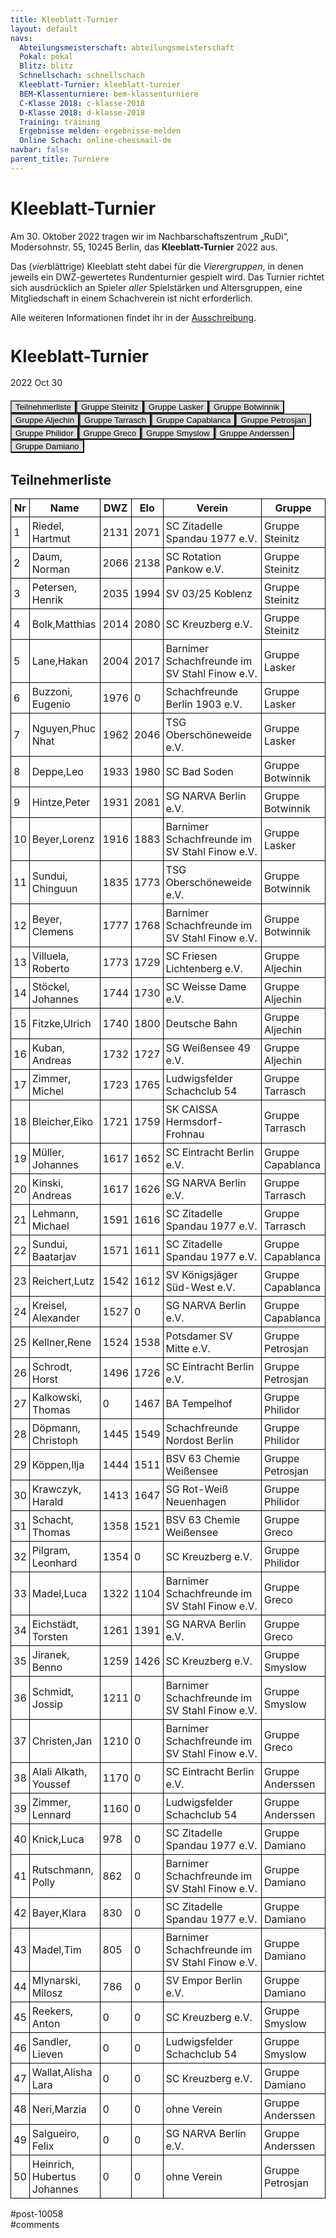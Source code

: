 ```yaml
---
title: Kleeblatt-Turnier 
layout: default
navs:
  Abteilungsmeisterschaft: abteilungsmeisterschaft
  Pokal: pokal
  Blitz: blitz
  Schnellschach: schnellschach
  Kleeblatt-Turnier: kleeblatt-turnier
  BEM-Klassenturniere: bem-klassenturniere
  C-Klasse 2018: c-klasse-2018
  D-Klasse 2018: d-klasse-2018
  Training: training
  Ergebnisse melden: ergebnisse-melden
  Online Schach: online-chessmail-de
navbar: false
parent_title: Turniere
---
```

<div class="post-10058 page type-page status-publish hentry" id="post-10058">
<h1 class="entry-title">Kleeblatt-Turnier</h1>
<div class="entry-content">
<p>Am 30. Oktober 2022 tragen wir im Nachbarschaftszentrum „RuDi“, Modersohnstr. 55, 10245 Berlin, das <b>Kleeblatt-Turnier</b> 2022 aus. </p>
<p>Das (<i>vier</i>blättrige) Kleeblatt steht dabei für die <i>Vierergruppen</i>, in denen jeweils ein DWZ-gewertetes Rundenturnier gespielt wird. Das Turnier richtet sich ausdrücklich an Spieler <i>aller</i> Spielstärken und Altersgruppen, eine Mitgliedschaft in einem Schachverein ist nicht erforderlich.</p>
<p>Alle weiteren Informationen findet ihr in der <a href="https://www.narva-schach.de/wordpress/wp-content/uploads/2022/10/Kleeblatt-Turnier-2022.pdf">Ausschreibung</a>.</p>
<div class="grtTournament">
<style><!--.grtTournament div.grtTab.grtTabInactive {
    display:none;
}

.grtTournament div.grtTab.grtTabActive {
    display:block;
}

.grtTournament button.grtButtonInactive,
.grtTournament button.grtButtonInitial {
    padding-left:20px;
    padding-right:20px;
}

.grtTournament button.grtButtonActive,
.grtTournament button.grtButtonActive:disabled {
    font-weight:bold;
    padding-left:10px;
    padding-right:10px;
}
--></style>
<style><!--.grtTournament .grtNav {
    margin-bottom:20px;
    margin-top:20px;
}

.grtTournament h1 {
    font-size: 20pt;
    font-weight: bold;
}

.grtTournament h2 {
    font-size: 16pt;
    font-weight: bold;
}

.grtTournament h3 {
    font-size: 14pt;
    font-weight: bold;
}

.grtTournament table {
    border-collapse: collapse;
}

.grtTournament td,th {
    border: 1px solid #000000;
    padding:4px;
}

.grtTournament button.grtButtonInactive,
.grtTournament button.grtButtonInitial {
    background:#dfdfdf;
}

.grtTournament button.grtButtonActive,
.grtTournament button.grtButtonActive:disabled {
    background:#cfcfcf;
    color:#0000FF;
}
--></style>
<h1>Kleeblatt-Turnier</h1>
<p><span>2022 Oct 30</span></p>
<div class="grtNav"><button class="grtButtonInitial" id="grtButton_playerList" onclick="grt.activateTab('playerList');">Teilnehmerliste</button><button class="grtButtonInactive" id="grtButton_67748356-a870-4ef8-a371-72ad7a4cc62d" onclick="grt.activateTab('67748356-a870-4ef8-a371-72ad7a4cc62d');">Gruppe Steinitz</button><button class="grtButtonInactive" id="grtButton_14ea7402-530b-460a-a305-9877841f2d34" onclick="grt.activateTab('14ea7402-530b-460a-a305-9877841f2d34');">Gruppe Lasker</button><button class="grtButtonInactive" id="grtButton_799481f5-5b3b-4f1b-9202-10d7d27e0999" onclick="grt.activateTab('799481f5-5b3b-4f1b-9202-10d7d27e0999');">Gruppe Botwinnik</button><button class="grtButtonInactive" id="grtButton_c24eacb9-fa39-4d5d-b5f1-d5cb71c034e8" onclick="grt.activateTab('c24eacb9-fa39-4d5d-b5f1-d5cb71c034e8');">Gruppe Aljechin</button><button class="grtButtonInactive" id="grtButton_97300d3e-1c11-45a3-9147-49c2e9bb5a31" onclick="grt.activateTab('97300d3e-1c11-45a3-9147-49c2e9bb5a31');">Gruppe Tarrasch</button><button class="grtButtonInactive" id="grtButton_d92c1d41-ed5d-4c53-ab97-fe9e51d52f57" onclick="grt.activateTab('d92c1d41-ed5d-4c53-ab97-fe9e51d52f57');">Gruppe Capablanca</button><button class="grtButtonInactive" id="grtButton_f3167422-e957-49d8-bf71-ca2249bd8d39" onclick="grt.activateTab('f3167422-e957-49d8-bf71-ca2249bd8d39');">Gruppe Petrosjan</button><button class="grtButtonInactive" id="grtButton_c16e1cb7-ce1b-4466-a47c-28d10c5f6150" onclick="grt.activateTab('c16e1cb7-ce1b-4466-a47c-28d10c5f6150');">Gruppe Philidor</button><button class="grtButtonInactive" id="grtButton_c8510f16-4c68-45d1-a840-4a5b72cc6ebc" onclick="grt.activateTab('c8510f16-4c68-45d1-a840-4a5b72cc6ebc');">Gruppe Greco</button><button class="grtButtonInactive" id="grtButton_d3733bd2-5135-4f66-aef8-4d499f24cf3d" onclick="grt.activateTab('d3733bd2-5135-4f66-aef8-4d499f24cf3d');">Gruppe Smyslow</button><button class="grtButtonInactive" id="grtButton_3bebe34c-29de-47e1-a794-2b57d296908c" onclick="grt.activateTab('3bebe34c-29de-47e1-a794-2b57d296908c');">Gruppe Anderssen</button><button class="grtButtonInactive" id="grtButton_3977fcd9-f284-4b0a-aea7-93d7cb1f6835" onclick="grt.activateTab('3977fcd9-f284-4b0a-aea7-93d7cb1f6835');">Gruppe Damiano</button></div>
<div class="grtTab grtTabActive" id="grtTab_playerList">
<h2>Teilnehmerliste</h2>
<table class="grtTable grtPlayerList clean swiss footable">
<thead>
<tr>
<th data-type="numeric">Nr</th>
<th>Name</th>
<th data-type="numeric">DWZ</th>
<th data-type="numeric">Elo</th>
<th>Verein</th>
<th>Gruppe</th>
</tr>
</thead>
<tbody>
<tr>
<td>1</td>
<td>Riedel,​Hartmut</td>
<td>2131</td>
<td>2071</td>
<td>SC Zitadelle Spandau 1977 e.V.</td>
<td>Gruppe Steinitz</td>
</tr>
<tr>
<td>2</td>
<td>Daum,​Norman</td>
<td>2066</td>
<td>2138</td>
<td>SC Rotation Pankow e.V.</td>
<td>Gruppe Steinitz</td>
</tr>
<tr>
<td>3</td>
<td>Petersen,​Henrik</td>
<td>2035</td>
<td>1994</td>
<td>SV 03/25 Koblenz </td>
<td>Gruppe Steinitz</td>
</tr>
<tr>
<td>4</td>
<td>Bolk,​Matthias</td>
<td>2014</td>
<td>2080</td>
<td>SC Kreuzberg e.V.</td>
<td>Gruppe Steinitz</td>
</tr>
<tr>
<td>5</td>
<td>Lane,​Hakan</td>
<td>2004</td>
<td>2017</td>
<td>Barnimer Schachfreunde im SV Stahl Finow e.V.</td>
<td>Gruppe Lasker</td>
</tr>
<tr>
<td>6</td>
<td>Buzzoni,​Eugenio</td>
<td>1976</td>
<td>0</td>
<td>Schachfreunde Berlin 1903 e.V.</td>
<td>Gruppe Lasker</td>
</tr>
<tr>
<td>7</td>
<td>Nguyen,​Phuc Nhat</td>
<td>1962</td>
<td>2046</td>
<td>TSG Oberschöneweide e.V.</td>
<td>Gruppe Lasker</td>
</tr>
<tr>
<td>8</td>
<td>Deppe,​Leo</td>
<td>1933</td>
<td>1980</td>
<td>SC Bad Soden</td>
<td>Gruppe Botwinnik</td>
</tr>
<tr>
<td>9</td>
<td>Hintze,​Peter</td>
<td>1931</td>
<td>2081</td>
<td>SG NARVA Berlin e.V.</td>
<td>Gruppe Botwinnik</td>
</tr>
<tr>
<td>10</td>
<td>Beyer,​Lorenz</td>
<td>1916</td>
<td>1883</td>
<td>Barnimer Schachfreunde im SV Stahl Finow e.V.</td>
<td>Gruppe Lasker</td>
</tr>
<tr>
<td>11</td>
<td>Sundui,​Chinguun</td>
<td>1835</td>
<td>1773</td>
<td>TSG Oberschöneweide e.V.</td>
<td>Gruppe Botwinnik</td>
</tr>
<tr>
<td>12</td>
<td>Beyer,​Clemens</td>
<td>1777</td>
<td>1768</td>
<td>Barnimer Schachfreunde im SV Stahl Finow e.V.</td>
<td>Gruppe Botwinnik</td>
</tr>
<tr>
<td>13</td>
<td>Villuela,​Roberto</td>
<td>1773</td>
<td>1729</td>
<td>SC Friesen Lichtenberg e.V.</td>
<td>Gruppe Aljechin</td>
</tr>
<tr>
<td>14</td>
<td>Stöckel,​Johannes</td>
<td>1744</td>
<td>1730</td>
<td>SC Weisse Dame e.V.</td>
<td>Gruppe Aljechin</td>
</tr>
<tr>
<td>15</td>
<td>Fitzke,​Ulrich</td>
<td>1740</td>
<td>1800</td>
<td>Deutsche Bahn</td>
<td>Gruppe Aljechin</td>
</tr>
<tr>
<td>16</td>
<td>Kuban,​Andreas</td>
<td>1732</td>
<td>1727</td>
<td>SG Weißensee 49 e.V.</td>
<td>Gruppe Aljechin</td>
</tr>
<tr>
<td>17</td>
<td>Zimmer,​Michel</td>
<td>1723</td>
<td>1765</td>
<td>Ludwigsfelder Schachclub 54</td>
<td>Gruppe Tarrasch</td>
</tr>
<tr>
<td>18</td>
<td>Bleicher,​Eiko</td>
<td>1721</td>
<td>1759</td>
<td>SK CAISSA Hermsdorf-Frohnau</td>
<td>Gruppe Tarrasch</td>
</tr>
<tr>
<td>19</td>
<td>Müller,​Johannes</td>
<td>1617</td>
<td>1652</td>
<td>SC Eintracht Berlin e.V.</td>
<td>Gruppe Capablanca</td>
</tr>
<tr>
<td>20</td>
<td>Kinski,​Andreas</td>
<td>1617</td>
<td>1626</td>
<td>SG NARVA Berlin e.V.</td>
<td>Gruppe Tarrasch</td>
</tr>
<tr>
<td>21</td>
<td>Lehmann,​Michael</td>
<td>1591</td>
<td>1616</td>
<td>SC Zitadelle Spandau 1977 e.V.</td>
<td>Gruppe Tarrasch</td>
</tr>
<tr>
<td>22</td>
<td>Sundui,​Baatarjav</td>
<td>1571</td>
<td>1611</td>
<td>SC Zitadelle Spandau 1977 e.V.</td>
<td>Gruppe Capablanca</td>
</tr>
<tr>
<td>23</td>
<td>Reichert,​Lutz</td>
<td>1542</td>
<td>1612</td>
<td>SV Königsjäger Süd-West e.V.</td>
<td>Gruppe Capablanca</td>
</tr>
<tr>
<td>24</td>
<td>Kreisel,​Alexander</td>
<td>1527</td>
<td>0</td>
<td>SG NARVA Berlin e.V.</td>
<td>Gruppe Capablanca</td>
</tr>
<tr>
<td>25</td>
<td>Kellner,​Rene</td>
<td>1524</td>
<td>1538</td>
<td>Potsdamer SV Mitte e.V.</td>
<td>Gruppe Petrosjan</td>
</tr>
<tr>
<td>26</td>
<td>Schrodt,​Horst</td>
<td>1496</td>
<td>1726</td>
<td>SC Eintracht Berlin e.V.</td>
<td>Gruppe Petrosjan</td>
</tr>
<tr>
<td>27</td>
<td>Kalkowski,​Thomas</td>
<td>0</td>
<td>1467</td>
<td>BA Tempelhof</td>
<td>Gruppe Philidor</td>
</tr>
<tr>
<td>28</td>
<td>Döpmann,​Christoph</td>
<td>1445</td>
<td>1549</td>
<td>Schachfreunde Nordost Berlin</td>
<td>Gruppe Philidor</td>
</tr>
<tr>
<td>29</td>
<td>Köppen,​Ilja</td>
<td>1444</td>
<td>1511</td>
<td>BSV 63 Chemie Weißensee</td>
<td>Gruppe Petrosjan</td>
</tr>
<tr>
<td>30</td>
<td>Krawczyk,​Harald</td>
<td>1413</td>
<td>1647</td>
<td>SG Rot-Weiß Neuenhagen</td>
<td>Gruppe Philidor</td>
</tr>
<tr>
<td>31</td>
<td>Schacht,​Thomas</td>
<td>1358</td>
<td>1521</td>
<td>BSV 63 Chemie Weißensee</td>
<td>Gruppe Greco</td>
</tr>
<tr>
<td>32</td>
<td>Pilgram,​Leonhard</td>
<td>1354</td>
<td>0</td>
<td>SC Kreuzberg e.V.</td>
<td>Gruppe Philidor</td>
</tr>
<tr>
<td>33</td>
<td>Madel,​Luca</td>
<td>1322</td>
<td>1104</td>
<td>Barnimer Schachfreunde im SV Stahl Finow e.V.</td>
<td>Gruppe Greco</td>
</tr>
<tr>
<td>34</td>
<td>Eichstädt,​Torsten</td>
<td>1261</td>
<td>1391</td>
<td>SG NARVA Berlin e.V.</td>
<td>Gruppe Greco</td>
</tr>
<tr>
<td>35</td>
<td>Jiranek,​Benno</td>
<td>1259</td>
<td>1426</td>
<td>SC Kreuzberg e.V.</td>
<td>Gruppe Smyslow</td>
</tr>
<tr>
<td>36</td>
<td>Schmidt,​Jossip</td>
<td>1211</td>
<td>0</td>
<td>Barnimer Schachfreunde im SV Stahl Finow e.V.</td>
<td>Gruppe Smyslow</td>
</tr>
<tr>
<td>37</td>
<td>Christen,​Jan</td>
<td>1210</td>
<td>0</td>
<td>Barnimer Schachfreunde im SV Stahl Finow e.V.</td>
<td>Gruppe Greco</td>
</tr>
<tr>
<td>38</td>
<td>Alali Alkath,​Youssef</td>
<td>1170</td>
<td>0</td>
<td>SC Eintracht Berlin e.V.</td>
<td>Gruppe Anderssen</td>
</tr>
<tr>
<td>39</td>
<td>Zimmer,​Lennard</td>
<td>1160</td>
<td>0</td>
<td>Ludwigsfelder Schachclub 54</td>
<td>Gruppe Anderssen</td>
</tr>
<tr>
<td>40</td>
<td>Knick,​Luca</td>
<td>978</td>
<td>0</td>
<td>SC Zitadelle Spandau 1977 e.V.</td>
<td>Gruppe Damiano</td>
</tr>
<tr>
<td>41</td>
<td>Rutschmann,​Polly</td>
<td>862</td>
<td>0</td>
<td>Barnimer Schachfreunde im SV Stahl Finow e.V.</td>
<td>Gruppe Damiano</td>
</tr>
<tr>
<td>42</td>
<td>Bayer,​Klara</td>
<td>830</td>
<td>0</td>
<td>SC Zitadelle Spandau 1977 e.V.</td>
<td>Gruppe Damiano</td>
</tr>
<tr>
<td>43</td>
<td>Madel,​Tim</td>
<td>805</td>
<td>0</td>
<td>Barnimer Schachfreunde im SV Stahl Finow e.V.</td>
<td>Gruppe Damiano</td>
</tr>
<tr>
<td>44</td>
<td>Mlynarski,​Milosz</td>
<td>786</td>
<td>0</td>
<td>SV Empor Berlin e.V.</td>
<td>Gruppe Damiano</td>
</tr>
<tr>
<td>45</td>
<td>Reekers,​Anton</td>
<td>0</td>
<td>0</td>
<td>SC Kreuzberg e.V.</td>
<td>Gruppe Smyslow</td>
</tr>
<tr>
<td>46</td>
<td>Sandler,​Lieven</td>
<td>0</td>
<td>0</td>
<td>Ludwigsfelder Schachclub 54</td>
<td>Gruppe Smyslow</td>
</tr>
<tr>
<td>47</td>
<td>Wallat,​Alisha Lara</td>
<td>0</td>
<td>0</td>
<td>SC Kreuzberg e.V.</td>
<td>Gruppe Damiano</td>
</tr>
<tr>
<td>48</td>
<td>Neri,​Marzia</td>
<td>0</td>
<td>0</td>
<td>ohne Verein</td>
<td>Gruppe Anderssen</td>
</tr>
<tr>
<td>49</td>
<td>Salgueiro,​Felix</td>
<td>0</td>
<td>0</td>
<td>SG NARVA Berlin e.V.</td>
<td>Gruppe Anderssen</td>
</tr>
<tr>
<td>50</td>
<td>Heinrich,​Hubertus Johannes</td>
<td>0</td>
<td>0</td>
<td>ohne Verein</td>
<td>Gruppe Petrosjan</td>
</tr>
</tbody>
</table>
</div>
<div class="grtTab grtTabInactive" id="grtTab_67748356-a870-4ef8-a371-72ad7a4cc62d">
<h1>Gruppe Steinitz</h1>
<h2>Rangliste</h2>
<table class="grtTable grtRanking clean swiss">
<thead>
<tr>
<th data-type="numeric">Platz</th>
<th>Name</th>
<th>Verein</th>
<th data-type="numeric">DWZ</th>
<th data-type="numeric">Elo</th>
<th data-type="numeric">Punkte</th>
<th data-type="numeric">SoBerg</th>
</tr>
</thead>
<tbody>
<tr>
<td>1</td>
<td>Riedel,​Hartmut</td>
<td>SC Zitadelle Spandau 1977 e.V.</td>
<td>2131</td>
<td>2071</td>
<td>2.5</td>
<td>2.75</td>
</tr>
<tr>
<td>2</td>
<td>Bolk,​Matthias</td>
<td>SC Kreuzberg e.V.</td>
<td>2014</td>
<td>2080</td>
<td>1.5</td>
<td>2.25</td>
</tr>
<tr>
<td>3</td>
<td>Daum,​Norman</td>
<td>SC Rotation Pankow e.V.</td>
<td>2066</td>
<td>2138</td>
<td>1.0</td>
<td>1.5</td>
</tr>
<tr>
<td>4</td>
<td>Petersen,​Henrik</td>
<td>SV 03/25 Koblenz </td>
<td>2035</td>
<td>1994</td>
<td>1.0</td>
<td>1.0</td>
</tr>
</tbody>
</table>
<h2>Paarungen der Runde 1</h2>
<table class="grtTable grtPairing clean swiss">
<thead>
<tr>
<th>Brett</th>
<th>Weiß</th>
<th></th>
<th>Schwarz</th>
<th>Ergebnis</th>
</tr>
</thead>
<tbody>
<tr>
<td>1</td>
<td>Riedel,Hartmut</td>
<td> – </td>
<td>Petersen,Henrik</td>
<td>1:0</td>
</tr>
<tr>
<td>2</td>
<td>Bolk,Matthias</td>
<td> – </td>
<td>Daum,Norman</td>
<td>0:1</td>
</tr>
</tbody>
</table>
<h2>Paarungen der Runde 2</h2>
<table class="grtTable grtPairing clean swiss">
<thead>
<tr>
<th>Brett</th>
<th>Weiß</th>
<th></th>
<th>Schwarz</th>
<th>Ergebnis</th>
</tr>
</thead>
<tbody>
<tr>
<td>1</td>
<td>Daum,Norman</td>
<td> – </td>
<td>Riedel,Hartmut</td>
<td>0:1</td>
</tr>
<tr>
<td>2</td>
<td>Petersen,Henrik</td>
<td> – </td>
<td>Bolk,Matthias</td>
<td>0:1</td>
</tr>
</tbody>
</table>
<h2>Paarungen der Runde 3</h2>
<table class="grtTable grtPairing clean swiss">
<thead>
<tr>
<th>Brett</th>
<th>Weiß</th>
<th></th>
<th>Schwarz</th>
<th>Ergebnis</th>
</tr>
</thead>
<tbody>
<tr>
<td>1</td>
<td>Riedel,Hartmut</td>
<td> – </td>
<td>Bolk,Matthias</td>
<td>½:½</td>
</tr>
<tr>
<td>2</td>
<td>Daum,Norman</td>
<td> – </td>
<td>Petersen,Henrik</td>
<td>0:1</td>
</tr>
</tbody>
</table>
</div>
<div class="grtTab grtTabInactive" id="grtTab_14ea7402-530b-460a-a305-9877841f2d34">
<h1>Gruppe Lasker</h1>
<h2>Rangliste</h2>
<table class="grtTable grtRanking clean swiss">
<thead>
<tr>
<th data-type="numeric">Platz</th>
<th>Name</th>
<th>Verein</th>
<th data-type="numeric">DWZ</th>
<th data-type="numeric">Elo</th>
<th data-type="numeric">Punkte</th>
<th data-type="numeric">SoBerg</th>
</tr>
</thead>
<tbody>
<tr>
<td>1</td>
<td>Buzzoni,​Eugenio</td>
<td>Schachfreunde Berlin 1903 e.V.</td>
<td>1976</td>
<td>0</td>
<td>2.0</td>
<td>2.75</td>
</tr>
<tr>
<td>2</td>
<td>Beyer,​Lorenz</td>
<td>Barnimer Schachfreunde im SV Stahl Finow e.V.</td>
<td>1916</td>
<td>1883</td>
<td>2.0</td>
<td>2.25</td>
</tr>
<tr>
<td>3</td>
<td>Nguyen,​Phuc Nhat</td>
<td>TSG Oberschöneweide e.V.</td>
<td>1962</td>
<td>2046</td>
<td>1.5</td>
<td>1.5</td>
</tr>
<tr>
<td>4</td>
<td>Lane,​Hakan</td>
<td>Barnimer Schachfreunde im SV Stahl Finow e.V.</td>
<td>2004</td>
<td>2017</td>
<td>0.5</td>
<td>1.0</td>
</tr>
</tbody>
</table>
<h2>Paarungen der Runde 1</h2>
<table class="grtTable grtPairing clean swiss">
<thead>
<tr>
<th>Brett</th>
<th>Weiß</th>
<th></th>
<th>Schwarz</th>
<th>Ergebnis</th>
</tr>
</thead>
<tbody>
<tr>
<td>1</td>
<td>Beyer,Lorenz</td>
<td> – </td>
<td>Lane,Hakan</td>
<td>1:0</td>
</tr>
<tr>
<td>2</td>
<td>Buzzoni,Eugenio</td>
<td> – </td>
<td>Nguyen,Phuc Nhat</td>
<td>1:0</td>
</tr>
</tbody>
</table>
<h2>Paarungen der Runde 2</h2>
<table class="grtTable grtPairing clean swiss">
<thead>
<tr>
<th>Brett</th>
<th>Weiß</th>
<th></th>
<th>Schwarz</th>
<th>Ergebnis</th>
</tr>
</thead>
<tbody>
<tr>
<td>1</td>
<td>Nguyen,Phuc Nhat</td>
<td> – </td>
<td>Beyer,Lorenz</td>
<td>½:½</td>
</tr>
<tr>
<td>2</td>
<td>Lane,Hakan</td>
<td> – </td>
<td>Buzzoni,Eugenio</td>
<td>½:½</td>
</tr>
</tbody>
</table>
<h2>Paarungen der Runde 3</h2>
<table class="grtTable grtPairing clean swiss">
<thead>
<tr>
<th>Brett</th>
<th>Weiß</th>
<th></th>
<th>Schwarz</th>
<th>Ergebnis</th>
</tr>
</thead>
<tbody>
<tr>
<td>1</td>
<td>Beyer,Lorenz</td>
<td> – </td>
<td>Buzzoni,Eugenio</td>
<td>½:½</td>
</tr>
<tr>
<td>2</td>
<td>Nguyen,Phuc Nhat</td>
<td> – </td>
<td>Lane,Hakan</td>
<td>1:0</td>
</tr>
</tbody>
</table>
</div>
<div class="grtTab grtTabInactive" id="grtTab_799481f5-5b3b-4f1b-9202-10d7d27e0999">
<h1>Gruppe Botwinnik</h1>
<h2>Rangliste</h2>
<table class="grtTable grtRanking clean swiss">
<thead>
<tr>
<th data-type="numeric">Platz</th>
<th>Name</th>
<th>Verein</th>
<th data-type="numeric">DWZ</th>
<th data-type="numeric">Elo</th>
<th data-type="numeric">Punkte</th>
<th data-type="numeric">SoBerg</th>
</tr>
</thead>
<tbody>
<tr>
<td>1</td>
<td>Beyer,​Clemens</td>
<td>Barnimer Schachfreunde im SV Stahl Finow e.V.</td>
<td>1777</td>
<td>1768</td>
<td>2.0</td>
<td>2.5</td>
</tr>
<tr>
<td>1</td>
<td>Hintze,​Peter</td>
<td>SG NARVA Berlin e.V.</td>
<td>1931</td>
<td>2081</td>
<td>2.0</td>
<td>2.5</td>
</tr>
<tr>
<td>3</td>
<td>Sundui,​Chinguun</td>
<td>TSG Oberschöneweide e.V.</td>
<td>1835</td>
<td>1773</td>
<td>1.0</td>
<td>2.0</td>
</tr>
<tr>
<td>4</td>
<td>Deppe,​Leo</td>
<td>SC Bad Soden</td>
<td>1933</td>
<td>1980</td>
<td>1.0</td>
<td>1.0</td>
</tr>
</tbody>
</table>
<h2>Paarungen der Runde 1</h2>
<table class="grtTable grtPairing clean swiss">
<thead>
<tr>
<th>Brett</th>
<th>Weiß</th>
<th></th>
<th>Schwarz</th>
<th>Ergebnis</th>
</tr>
</thead>
<tbody>
<tr>
<td>1</td>
<td>Beyer,Clemens</td>
<td> – </td>
<td>Sundui,Chinguun</td>
<td>½:½</td>
</tr>
<tr>
<td>2</td>
<td>Deppe,Leo</td>
<td> – </td>
<td>Hintze,Peter</td>
<td>0:1</td>
</tr>
</tbody>
</table>
<h2>Paarungen der Runde 2</h2>
<table class="grtTable grtPairing clean swiss">
<thead>
<tr>
<th>Brett</th>
<th>Weiß</th>
<th></th>
<th>Schwarz</th>
<th>Ergebnis</th>
</tr>
</thead>
<tbody>
<tr>
<td>1</td>
<td>Hintze,Peter</td>
<td> – </td>
<td>Beyer,Clemens</td>
<td>½:½</td>
</tr>
<tr>
<td>2</td>
<td>Sundui,Chinguun</td>
<td> – </td>
<td>Deppe,Leo</td>
<td>0:1</td>
</tr>
</tbody>
</table>
<h2>Paarungen der Runde 3</h2>
<table class="grtTable grtPairing clean swiss">
<thead>
<tr>
<th>Brett</th>
<th>Weiß</th>
<th></th>
<th>Schwarz</th>
<th>Ergebnis</th>
</tr>
</thead>
<tbody>
<tr>
<td>1</td>
<td>Beyer,Clemens</td>
<td> – </td>
<td>Deppe,Leo</td>
<td>+:-</td>
</tr>
<tr>
<td>2</td>
<td>Hintze,Peter</td>
<td> – </td>
<td>Sundui,Chinguun</td>
<td>½:½</td>
</tr>
</tbody>
</table>
</div>
<div class="grtTab grtTabInactive" id="grtTab_c24eacb9-fa39-4d5d-b5f1-d5cb71c034e8">
<h1>Gruppe Aljechin</h1>
<h2>Rangliste</h2>
<table class="grtTable grtRanking clean swiss">
<thead>
<tr>
<th data-type="numeric">Platz</th>
<th>Name</th>
<th>Verein</th>
<th data-type="numeric">DWZ</th>
<th data-type="numeric">Elo</th>
<th data-type="numeric">Punkte</th>
<th data-type="numeric">SoBerg</th>
</tr>
</thead>
<tbody>
<tr>
<td>1</td>
<td>Kuban,​Andreas</td>
<td>SG Weißensee 49 e.V.</td>
<td>1732</td>
<td>1727</td>
<td>3.0</td>
<td>3.0</td>
</tr>
<tr>
<td>2</td>
<td>Fitzke,​Ulrich</td>
<td>Deutsche Bahn</td>
<td>1740</td>
<td>1800</td>
<td>1.5</td>
<td>1.25</td>
</tr>
<tr>
<td>3</td>
<td>Villuela,​Roberto</td>
<td>SC Friesen Lichtenberg e.V.</td>
<td>1773</td>
<td>1729</td>
<td>1.0</td>
<td>0.5</td>
</tr>
<tr>
<td>4</td>
<td>Stöckel,​Johannes</td>
<td>SC Weisse Dame e.V.</td>
<td>1744</td>
<td>1730</td>
<td>0.5</td>
<td>0.75</td>
</tr>
</tbody>
</table>
<h2>Paarungen der Runde 1</h2>
<table class="grtTable grtPairing clean swiss">
<thead>
<tr>
<th>Brett</th>
<th>Weiß</th>
<th></th>
<th>Schwarz</th>
<th>Ergebnis</th>
</tr>
</thead>
<tbody>
<tr>
<td>1</td>
<td>Kuban,Andreas</td>
<td> – </td>
<td>Villuela,Roberto</td>
<td>1:0</td>
</tr>
<tr>
<td>2</td>
<td>Stöckel,Johannes</td>
<td> – </td>
<td>Fitzke,Ulrich</td>
<td>½:½</td>
</tr>
</tbody>
</table>
<h2>Paarungen der Runde 2</h2>
<table class="grtTable grtPairing clean swiss">
<thead>
<tr>
<th>Brett</th>
<th>Weiß</th>
<th></th>
<th>Schwarz</th>
<th>Ergebnis</th>
</tr>
</thead>
<tbody>
<tr>
<td>1</td>
<td>Fitzke,Ulrich</td>
<td> – </td>
<td>Kuban,Andreas</td>
<td>0:1</td>
</tr>
<tr>
<td>2</td>
<td>Villuela,Roberto</td>
<td> – </td>
<td>Stöckel,Johannes</td>
<td>1:0</td>
</tr>
</tbody>
</table>
<h2>Paarungen der Runde 3</h2>
<table class="grtTable grtPairing clean swiss">
<thead>
<tr>
<th>Brett</th>
<th>Weiß</th>
<th></th>
<th>Schwarz</th>
<th>Ergebnis</th>
</tr>
</thead>
<tbody>
<tr>
<td>1</td>
<td>Kuban,Andreas</td>
<td> – </td>
<td>Stöckel,Johannes</td>
<td>1:0</td>
</tr>
<tr>
<td>2</td>
<td>Fitzke,Ulrich</td>
<td> – </td>
<td>Villuela,Roberto</td>
<td>1:0</td>
</tr>
</tbody>
</table>
</div>
<div class="grtTab grtTabInactive" id="grtTab_97300d3e-1c11-45a3-9147-49c2e9bb5a31">
<h1>Gruppe Tarrasch</h1>
<h2>Rangliste</h2>
<table class="grtTable grtRanking clean swiss">
<thead>
<tr>
<th data-type="numeric">Platz</th>
<th>Name</th>
<th>Verein</th>
<th data-type="numeric">DWZ</th>
<th data-type="numeric">Elo</th>
<th data-type="numeric">Punkte</th>
<th data-type="numeric">SoBerg</th>
</tr>
</thead>
<tbody>
<tr>
<td>1</td>
<td>Bleicher,​Eiko</td>
<td>SK CAISSA Hermsdorf-Frohnau</td>
<td>1721</td>
<td>1759</td>
<td>2.5</td>
<td>2.5</td>
</tr>
<tr>
<td>2</td>
<td>Zimmer,​Michel</td>
<td>Ludwigsfelder Schachclub 54</td>
<td>1723</td>
<td>1765</td>
<td>2.0</td>
<td>2.0</td>
</tr>
<tr>
<td>3</td>
<td>Kinski,​Andreas</td>
<td>SG NARVA Berlin e.V.</td>
<td>1617</td>
<td>1626</td>
<td>1.5</td>
<td>1.0</td>
</tr>
<tr>
<td>4</td>
<td>Lehmann,​Michael</td>
<td>SC Zitadelle Spandau 1977 e.V.</td>
<td>1591</td>
<td>1616</td>
<td>0.0</td>
<td>0.0</td>
</tr>
</tbody>
</table>
<h2>Paarungen der Runde 1</h2>
<table class="grtTable grtPairing clean swiss">
<thead>
<tr>
<th>Brett</th>
<th>Weiß</th>
<th></th>
<th>Schwarz</th>
<th>Ergebnis</th>
</tr>
</thead>
<tbody>
<tr>
<td>1</td>
<td>Bleicher,Eiko</td>
<td> – </td>
<td>Kinski,Andreas</td>
<td>1:0</td>
</tr>
<tr>
<td>2</td>
<td>Lehmann,Michael</td>
<td> – </td>
<td>Zimmer,Michel</td>
<td>0:1</td>
</tr>
</tbody>
</table>
<h2>Paarungen der Runde 2</h2>
<table class="grtTable grtPairing clean swiss">
<thead>
<tr>
<th>Brett</th>
<th>Weiß</th>
<th></th>
<th>Schwarz</th>
<th>Ergebnis</th>
</tr>
</thead>
<tbody>
<tr>
<td>1</td>
<td>Zimmer,Michel</td>
<td> – </td>
<td>Bleicher,Eiko</td>
<td>½:½</td>
</tr>
<tr>
<td>2</td>
<td>Kinski,Andreas</td>
<td> – </td>
<td>Lehmann,Michael</td>
<td>1:0</td>
</tr>
</tbody>
</table>
<h2>Paarungen der Runde 3</h2>
<table class="grtTable grtPairing clean swiss">
<thead>
<tr>
<th>Brett</th>
<th>Weiß</th>
<th></th>
<th>Schwarz</th>
<th>Ergebnis</th>
</tr>
</thead>
<tbody>
<tr>
<td>1</td>
<td>Bleicher,Eiko</td>
<td> – </td>
<td>Lehmann,Michael</td>
<td>1:0</td>
</tr>
<tr>
<td>2</td>
<td>Zimmer,Michel</td>
<td> – </td>
<td>Kinski,Andreas</td>
<td>½:½</td>
</tr>
</tbody>
</table>
</div>
<div class="grtTab grtTabInactive" id="grtTab_d92c1d41-ed5d-4c53-ab97-fe9e51d52f57">
<h1>Gruppe Capablanca</h1>
<h2>Rangliste</h2>
<table class="grtTable grtRanking clean swiss">
<thead>
<tr>
<th data-type="numeric">Platz</th>
<th>Name</th>
<th>Verein</th>
<th data-type="numeric">DWZ</th>
<th data-type="numeric">Elo</th>
<th data-type="numeric">Punkte</th>
<th data-type="numeric">SoBerg</th>
</tr>
</thead>
<tbody>
<tr>
<td>1</td>
<td>Reichert,​Lutz</td>
<td>SV Königsjäger Süd-West e.V.</td>
<td>1542</td>
<td>1612</td>
<td>2.5</td>
<td>3.25</td>
</tr>
<tr>
<td>2</td>
<td>Sundui,​Baatarjav</td>
<td>SC Zitadelle Spandau 1977 e.V.</td>
<td>1571</td>
<td>1611</td>
<td>2.0</td>
<td>1.5</td>
</tr>
<tr>
<td>3</td>
<td>Kreisel,​Alexander</td>
<td>SG NARVA Berlin e.V.</td>
<td>1527</td>
<td>0</td>
<td>1.0</td>
<td>0.5</td>
</tr>
<tr>
<td>4</td>
<td>Müller,​Johannes</td>
<td>SC Eintracht Berlin e.V.</td>
<td>1617</td>
<td>1652</td>
<td>0.5</td>
<td>1.25</td>
</tr>
</tbody>
</table>
<h2>Paarungen der Runde 1</h2>
<table class="grtTable grtPairing clean swiss">
<thead>
<tr>
<th>Brett</th>
<th>Weiß</th>
<th></th>
<th>Schwarz</th>
<th>Ergebnis</th>
</tr>
</thead>
<tbody>
<tr>
<td>1</td>
<td>Sundui,Baatarjav</td>
<td> – </td>
<td>Müller,Johannes</td>
<td>1:0</td>
</tr>
<tr>
<td>2</td>
<td>Reichert,Lutz</td>
<td> – </td>
<td>Kreisel,Alexander</td>
<td>1:0</td>
</tr>
</tbody>
</table>
<h2>Paarungen der Runde 2</h2>
<table class="grtTable grtPairing clean swiss">
<thead>
<tr>
<th>Brett</th>
<th>Weiß</th>
<th></th>
<th>Schwarz</th>
<th>Ergebnis</th>
</tr>
</thead>
<tbody>
<tr>
<td>1</td>
<td>Kreisel,Alexander</td>
<td> – </td>
<td>Sundui,Baatarjav</td>
<td>0:1</td>
</tr>
<tr>
<td>2</td>
<td>Müller,Johannes</td>
<td> – </td>
<td>Reichert,Lutz</td>
<td>½:½</td>
</tr>
</tbody>
</table>
<h2>Paarungen der Runde 3</h2>
<table class="grtTable grtPairing clean swiss">
<thead>
<tr>
<th>Brett</th>
<th>Weiß</th>
<th></th>
<th>Schwarz</th>
<th>Ergebnis</th>
</tr>
</thead>
<tbody>
<tr>
<td>1</td>
<td>Sundui,Baatarjav</td>
<td> – </td>
<td>Reichert,Lutz</td>
<td>0:1</td>
</tr>
<tr>
<td>2</td>
<td>Kreisel,Alexander</td>
<td> – </td>
<td>Müller,Johannes</td>
<td>1:0</td>
</tr>
</tbody>
</table>
</div>
<div class="grtTab grtTabInactive" id="grtTab_f3167422-e957-49d8-bf71-ca2249bd8d39">
<h1>Gruppe Petrosjan</h1>
<h2>Rangliste</h2>
<table class="grtTable grtRanking clean swiss">
<thead>
<tr>
<th data-type="numeric">Platz</th>
<th>Name</th>
<th>Verein</th>
<th data-type="numeric">DWZ</th>
<th data-type="numeric">Elo</th>
<th data-type="numeric">Punkte</th>
<th data-type="numeric">SoBerg</th>
</tr>
</thead>
<tbody>
<tr>
<td>1</td>
<td>Heinrich,​Hubertus Johannes</td>
<td>ohne Verein</td>
<td>0</td>
<td>0</td>
<td>2.0</td>
<td>2.5</td>
</tr>
<tr>
<td>2</td>
<td>Kellner,​Rene</td>
<td>Potsdamer SV Mitte e.V.</td>
<td>1524</td>
<td>1538</td>
<td>1.5</td>
<td>2.75</td>
</tr>
<tr>
<td>3</td>
<td>Schrodt,​Horst</td>
<td>SC Eintracht Berlin e.V.</td>
<td>1496</td>
<td>1726</td>
<td>1.5</td>
<td>1.75</td>
</tr>
<tr>
<td>4</td>
<td>Köppen,​Ilja</td>
<td>BSV 63 Chemie Weißensee</td>
<td>1444</td>
<td>1511</td>
<td>1.0</td>
<td>1.5</td>
</tr>
</tbody>
</table>
<h2>Paarungen der Runde 1</h2>
<table class="grtTable grtPairing clean swiss">
<thead>
<tr>
<th>Brett</th>
<th>Weiß</th>
<th></th>
<th>Schwarz</th>
<th>Ergebnis</th>
</tr>
</thead>
<tbody>
<tr>
<td>1</td>
<td>Köppen,Ilja</td>
<td> – </td>
<td>Heinrich,Hubertus Johannes</td>
<td>0:1</td>
</tr>
<tr>
<td>2</td>
<td>Schrodt,Horst</td>
<td> – </td>
<td>Kellner,Rene</td>
<td>½:½</td>
</tr>
</tbody>
</table>
<h2>Paarungen der Runde 2</h2>
<table class="grtTable grtPairing clean swiss">
<thead>
<tr>
<th>Brett</th>
<th>Weiß</th>
<th></th>
<th>Schwarz</th>
<th>Ergebnis</th>
</tr>
</thead>
<tbody>
<tr>
<td>1</td>
<td>Kellner,Rene</td>
<td> – </td>
<td>Köppen,Ilja</td>
<td>0:1</td>
</tr>
<tr>
<td>2</td>
<td>Heinrich,Hubertus Johannes</td>
<td> – </td>
<td>Schrodt,Horst</td>
<td>1:0</td>
</tr>
</tbody>
</table>
<h2>Paarungen der Runde 3</h2>
<table class="grtTable grtPairing clean swiss">
<thead>
<tr>
<th>Brett</th>
<th>Weiß</th>
<th></th>
<th>Schwarz</th>
<th>Ergebnis</th>
</tr>
</thead>
<tbody>
<tr>
<td>1</td>
<td>Köppen,Ilja</td>
<td> – </td>
<td>Schrodt,Horst</td>
<td>0:1</td>
</tr>
<tr>
<td>2</td>
<td>Kellner,Rene</td>
<td> – </td>
<td>Heinrich,Hubertus Johannes</td>
<td>1:0</td>
</tr>
</tbody>
</table>
</div>
<div class="grtTab grtTabInactive" id="grtTab_c16e1cb7-ce1b-4466-a47c-28d10c5f6150">
<h1>Gruppe Philidor</h1>
<h2>Rangliste</h2>
<table class="grtTable grtRanking clean swiss">
<thead>
<tr>
<th data-type="numeric">Platz</th>
<th>Name</th>
<th>Verein</th>
<th data-type="numeric">DWZ</th>
<th data-type="numeric">Elo</th>
<th data-type="numeric">Punkte</th>
<th data-type="numeric">SoBerg</th>
</tr>
</thead>
<tbody>
<tr>
<td>1</td>
<td>Döpmann,​Christoph</td>
<td>Schachfreunde Nordost Berlin</td>
<td>1445</td>
<td>1549</td>
<td>2.5</td>
<td>3.0</td>
</tr>
<tr>
<td>2</td>
<td>Pilgram,​Leonhard</td>
<td>SC Kreuzberg e.V.</td>
<td>1354</td>
<td>0</td>
<td>1.5</td>
<td>1.5</td>
</tr>
<tr>
<td>3</td>
<td>Kalkowski,​Thomas</td>
<td>BA Tempelhof</td>
<td>0</td>
<td>1467</td>
<td>1.0</td>
<td>2.0</td>
</tr>
<tr>
<td>4</td>
<td>Krawczyk,​Harald</td>
<td>SG Rot-Weiß Neuenhagen</td>
<td>1413</td>
<td>1647</td>
<td>1.0</td>
<td>1.0</td>
</tr>
</tbody>
</table>
<h2>Paarungen der Runde 1</h2>
<table class="grtTable grtPairing clean swiss">
<thead>
<tr>
<th>Brett</th>
<th>Weiß</th>
<th></th>
<th>Schwarz</th>
<th>Ergebnis</th>
</tr>
</thead>
<tbody>
<tr>
<td>1</td>
<td>Krawczyk,Harald</td>
<td> – </td>
<td>Döpmann,Christoph</td>
<td>0:1</td>
</tr>
<tr>
<td>2</td>
<td>Kalkowski,Thomas</td>
<td> – </td>
<td>Pilgram,Leonhard</td>
<td>½:½</td>
</tr>
</tbody>
</table>
<h2>Paarungen der Runde 2</h2>
<table class="grtTable grtPairing clean swiss">
<thead>
<tr>
<th>Brett</th>
<th>Weiß</th>
<th></th>
<th>Schwarz</th>
<th>Ergebnis</th>
</tr>
</thead>
<tbody>
<tr>
<td>1</td>
<td>Pilgram,Leonhard</td>
<td> – </td>
<td>Krawczyk,Harald</td>
<td>1:0</td>
</tr>
<tr>
<td>2</td>
<td>Döpmann,Christoph</td>
<td> – </td>
<td>Kalkowski,Thomas</td>
<td>½:½</td>
</tr>
</tbody>
</table>
<h2>Paarungen der Runde 3</h2>
<table class="grtTable grtPairing clean swiss">
<thead>
<tr>
<th>Brett</th>
<th>Weiß</th>
<th></th>
<th>Schwarz</th>
<th>Ergebnis</th>
</tr>
</thead>
<tbody>
<tr>
<td>1</td>
<td>Krawczyk,Harald</td>
<td> – </td>
<td>Kalkowski,Thomas</td>
<td>1:0</td>
</tr>
<tr>
<td>2</td>
<td>Pilgram,Leonhard</td>
<td> – </td>
<td>Döpmann,Christoph</td>
<td>0:1</td>
</tr>
</tbody>
</table>
</div>
<div class="grtTab grtTabInactive" id="grtTab_c8510f16-4c68-45d1-a840-4a5b72cc6ebc">
<h1>Gruppe Greco</h1>
<h2>Rangliste</h2>
<table class="grtTable grtRanking clean swiss">
<thead>
<tr>
<th data-type="numeric">Platz</th>
<th>Name</th>
<th>Verein</th>
<th data-type="numeric">DWZ</th>
<th data-type="numeric">Elo</th>
<th data-type="numeric">Punkte</th>
<th data-type="numeric">SoBerg</th>
</tr>
</thead>
<tbody>
<tr>
<td>1</td>
<td>Madel,​Luca</td>
<td>Barnimer Schachfreunde im SV Stahl Finow e.V.</td>
<td>1322</td>
<td>1104</td>
<td>2.0</td>
<td>2.5</td>
</tr>
<tr>
<td>1</td>
<td>Eichstädt,​Torsten</td>
<td>SG NARVA Berlin e.V.</td>
<td>1261</td>
<td>1391</td>
<td>2.0</td>
<td>2.5</td>
</tr>
<tr>
<td>3</td>
<td>Christen,​Jan</td>
<td>Barnimer Schachfreunde im SV Stahl Finow e.V.</td>
<td>1210</td>
<td>0</td>
<td>1.0</td>
<td>2.0</td>
</tr>
<tr>
<td>4</td>
<td>Schacht,​Thomas</td>
<td>BSV 63 Chemie Weißensee</td>
<td>1358</td>
<td>1521</td>
<td>1.0</td>
<td>1.0</td>
</tr>
</tbody>
</table>
<h2>Paarungen der Runde 1</h2>
<table class="grtTable grtPairing clean swiss">
<thead>
<tr>
<th>Brett</th>
<th>Weiß</th>
<th></th>
<th>Schwarz</th>
<th>Ergebnis</th>
</tr>
</thead>
<tbody>
<tr>
<td>1</td>
<td>Schacht,Thomas</td>
<td> – </td>
<td>Eichstädt,Torsten</td>
<td>0:1</td>
</tr>
<tr>
<td>2</td>
<td>Christen,Jan</td>
<td> – </td>
<td>Madel,Luca</td>
<td>½:½</td>
</tr>
</tbody>
</table>
<h2>Paarungen der Runde 2</h2>
<table class="grtTable grtPairing clean swiss">
<thead>
<tr>
<th>Brett</th>
<th>Weiß</th>
<th></th>
<th>Schwarz</th>
<th>Ergebnis</th>
</tr>
</thead>
<tbody>
<tr>
<td>1</td>
<td>Madel,Luca</td>
<td> – </td>
<td>Schacht,Thomas</td>
<td>1:0</td>
</tr>
<tr>
<td>2</td>
<td>Eichstädt,Torsten</td>
<td> – </td>
<td>Christen,Jan</td>
<td>½:½</td>
</tr>
</tbody>
</table>
<h2>Paarungen der Runde 3</h2>
<table class="grtTable grtPairing clean swiss">
<thead>
<tr>
<th>Brett</th>
<th>Weiß</th>
<th></th>
<th>Schwarz</th>
<th>Ergebnis</th>
</tr>
</thead>
<tbody>
<tr>
<td>1</td>
<td>Schacht,Thomas</td>
<td> – </td>
<td>Christen,Jan</td>
<td>1:0</td>
</tr>
<tr>
<td>2</td>
<td>Madel,Luca</td>
<td> – </td>
<td>Eichstädt,Torsten</td>
<td>½:½</td>
</tr>
</tbody>
</table>
</div>
<div class="grtTab grtTabInactive" id="grtTab_d3733bd2-5135-4f66-aef8-4d499f24cf3d">
<h1>Gruppe Smyslow</h1>
<h2>Rangliste</h2>
<table class="grtTable grtRanking clean swiss">
<thead>
<tr>
<th data-type="numeric">Platz</th>
<th>Name</th>
<th>Verein</th>
<th data-type="numeric">DWZ</th>
<th data-type="numeric">Elo</th>
<th data-type="numeric">Punkte</th>
<th data-type="numeric">SoBerg</th>
</tr>
</thead>
<tbody>
<tr>
<td>1</td>
<td>Sandler,​Lieven</td>
<td>Ludwigsfelder Schachclub 54</td>
<td>0</td>
<td>0</td>
<td>2.0</td>
<td>3.0</td>
</tr>
<tr>
<td>2</td>
<td>Schmidt,​Jossip</td>
<td>Barnimer Schachfreunde im SV Stahl Finow e.V.</td>
<td>1211</td>
<td>0</td>
<td>2.0</td>
<td>2.0</td>
</tr>
<tr>
<td>3</td>
<td>Reekers,​Anton</td>
<td>SC Kreuzberg e.V.</td>
<td>0</td>
<td>0</td>
<td>1.0</td>
<td>2.0</td>
</tr>
<tr>
<td>4</td>
<td>Jiranek,​Benno</td>
<td>SC Kreuzberg e.V.</td>
<td>1259</td>
<td>1426</td>
<td>1.0</td>
<td>1.0</td>
</tr>
</tbody>
</table>
<h2>Paarungen der Runde 1</h2>
<table class="grtTable grtPairing clean swiss">
<thead>
<tr>
<th>Brett</th>
<th>Weiß</th>
<th></th>
<th>Schwarz</th>
<th>Ergebnis</th>
</tr>
</thead>
<tbody>
<tr>
<td>1</td>
<td>Schmidt,Jossip</td>
<td> – </td>
<td>Reekers,Anton</td>
<td>1:0</td>
</tr>
<tr>
<td>2</td>
<td>Sandler,Lieven</td>
<td> – </td>
<td>Jiranek,Benno</td>
<td>1:0</td>
</tr>
</tbody>
</table>
<h2>Paarungen der Runde 2</h2>
<table class="grtTable grtPairing clean swiss">
<thead>
<tr>
<th>Brett</th>
<th>Weiß</th>
<th></th>
<th>Schwarz</th>
<th>Ergebnis</th>
</tr>
</thead>
<tbody>
<tr>
<td>1</td>
<td>Jiranek,Benno</td>
<td> – </td>
<td>Schmidt,Jossip</td>
<td>0:1</td>
</tr>
<tr>
<td>2</td>
<td>Reekers,Anton</td>
<td> – </td>
<td>Sandler,Lieven</td>
<td>1:0</td>
</tr>
</tbody>
</table>
<h2>Paarungen der Runde 3</h2>
<table class="grtTable grtPairing clean swiss">
<thead>
<tr>
<th>Brett</th>
<th>Weiß</th>
<th></th>
<th>Schwarz</th>
<th>Ergebnis</th>
</tr>
</thead>
<tbody>
<tr>
<td>1</td>
<td>Schmidt,Jossip</td>
<td> – </td>
<td>Sandler,Lieven</td>
<td>0:1</td>
</tr>
<tr>
<td>2</td>
<td>Jiranek,Benno</td>
<td> – </td>
<td>Reekers,Anton</td>
<td>1:0</td>
</tr>
</tbody>
</table>
</div>
<div class="grtTab grtTabInactive" id="grtTab_3bebe34c-29de-47e1-a794-2b57d296908c">
<h1>Gruppe Anderssen</h1>
<h2>Rangliste</h2>
<table class="grtTable grtRanking clean swiss">
<thead>
<tr>
<th data-type="numeric">Platz</th>
<th>Name</th>
<th>Verein</th>
<th data-type="numeric">DWZ</th>
<th data-type="numeric">Elo</th>
<th data-type="numeric">Punkte</th>
<th data-type="numeric">SoBerg</th>
</tr>
</thead>
<tbody>
<tr>
<td>1</td>
<td>Alali Alkath,​Youssef</td>
<td>SC Eintracht Berlin e.V.</td>
<td>1170</td>
<td>0</td>
<td>2.0</td>
<td>2.5</td>
</tr>
<tr>
<td>2</td>
<td>Salgueiro,​Felix</td>
<td>SG NARVA Berlin e.V.</td>
<td>0</td>
<td>0</td>
<td>1.5</td>
<td>2.75</td>
</tr>
<tr>
<td>3</td>
<td>Zimmer,​Lennard</td>
<td>Ludwigsfelder Schachclub 54</td>
<td>1160</td>
<td>0</td>
<td>1.5</td>
<td>1.75</td>
</tr>
<tr>
<td>4</td>
<td>Neri,​Marzia</td>
<td>ohne Verein</td>
<td>0</td>
<td>0</td>
<td>1.0</td>
<td>1.5</td>
</tr>
</tbody>
</table>
<h2>Paarungen der Runde 1</h2>
<table class="grtTable grtPairing clean swiss">
<thead>
<tr>
<th>Brett</th>
<th>Weiß</th>
<th></th>
<th>Schwarz</th>
<th>Ergebnis</th>
</tr>
</thead>
<tbody>
<tr>
<td>1</td>
<td>Salgueiro,Felix</td>
<td> – </td>
<td>Zimmer,Lennard</td>
<td>½:½</td>
</tr>
<tr>
<td>2</td>
<td>Neri,Marzia</td>
<td> – </td>
<td>Alali Alkath,Youssef</td>
<td>0:1</td>
</tr>
</tbody>
</table>
<h2>Paarungen der Runde 2</h2>
<table class="grtTable grtPairing clean swiss">
<thead>
<tr>
<th>Brett</th>
<th>Weiß</th>
<th></th>
<th>Schwarz</th>
<th>Ergebnis</th>
</tr>
</thead>
<tbody>
<tr>
<td>1</td>
<td>Alali Alkath,Youssef</td>
<td> – </td>
<td>Salgueiro,Felix</td>
<td>0:1</td>
</tr>
<tr>
<td>2</td>
<td>Zimmer,Lennard</td>
<td> – </td>
<td>Neri,Marzia</td>
<td>1:0</td>
</tr>
</tbody>
</table>
<h2>Paarungen der Runde 3</h2>
<table class="grtTable grtPairing clean swiss">
<thead>
<tr>
<th>Brett</th>
<th>Weiß</th>
<th></th>
<th>Schwarz</th>
<th>Ergebnis</th>
</tr>
</thead>
<tbody>
<tr>
<td>1</td>
<td>Salgueiro,Felix</td>
<td> – </td>
<td>Neri,Marzia</td>
<td>0:1</td>
</tr>
<tr>
<td>2</td>
<td>Alali Alkath,Youssef</td>
<td> – </td>
<td>Zimmer,Lennard</td>
<td>1:0</td>
</tr>
</tbody>
</table>
</div>
<div class="grtTab grtTabInactive" id="grtTab_3977fcd9-f284-4b0a-aea7-93d7cb1f6835">
<h1>Gruppe Damiano</h1>
<h2>Rangliste</h2>
<table class="grtTable grtRanking clean swiss">
<thead>
<tr>
<th data-type="numeric">Platz</th>
<th>Name</th>
<th>Verein</th>
<th data-type="numeric">DWZ</th>
<th data-type="numeric">Elo</th>
<th data-type="numeric">Punkte</th>
<th data-type="numeric">SoBerg</th>
</tr>
</thead>
<tbody>
<tr>
<td>1</td>
<td>Mlynarski,​Milosz</td>
<td>SV Empor Berlin e.V.</td>
<td>786</td>
<td>0</td>
<td>4.0</td>
<td>7.5</td>
</tr>
<tr>
<td>2</td>
<td>Wallat,​Alisha Lara</td>
<td>SC Kreuzberg e.V.</td>
<td>0</td>
<td>0</td>
<td>3.5</td>
<td>8.25</td>
</tr>
<tr>
<td>3</td>
<td>Rutschmann,​Polly</td>
<td>Barnimer Schachfreunde im SV Stahl Finow e.V.</td>
<td>862</td>
<td>0</td>
<td>2.5</td>
<td>4.75</td>
</tr>
<tr>
<td>4</td>
<td>Bayer,​Klara</td>
<td>SC Zitadelle Spandau 1977 e.V.</td>
<td>830</td>
<td>0</td>
<td>2.0</td>
<td>6.0</td>
</tr>
<tr>
<td>5</td>
<td>Madel,​Tim</td>
<td>Barnimer Schachfreunde im SV Stahl Finow e.V.</td>
<td>805</td>
<td>0</td>
<td>2.0</td>
<td>3.0</td>
</tr>
<tr>
<td>6</td>
<td>Knick,​Luca</td>
<td>SC Zitadelle Spandau 1977 e.V.</td>
<td>978</td>
<td>0</td>
<td>1.0</td>
<td>2.0</td>
</tr>
</tbody>
</table>
<h2>Paarungen der Runde 1</h2>
<table class="grtTable grtPairing clean swiss">
<thead>
<tr>
<th>Brett</th>
<th>Weiß</th>
<th></th>
<th>Schwarz</th>
<th>Ergebnis</th>
</tr>
</thead>
<tbody>
<tr>
<td>1</td>
<td>Wallat,Alisha Lara</td>
<td> – </td>
<td>Rutschmann,Polly</td>
<td>½:½</td>
</tr>
<tr>
<td>2</td>
<td>Mlynarski,Milosz</td>
<td> – </td>
<td>Knick,Luca</td>
<td>1:0</td>
</tr>
<tr>
<td>3</td>
<td>Bayer,Klara</td>
<td> – </td>
<td>Madel,Tim</td>
<td>0:1</td>
</tr>
</tbody>
</table>
<h2>Paarungen der Runde 2</h2>
<table class="grtTable grtPairing clean swiss">
<thead>
<tr>
<th>Brett</th>
<th>Weiß</th>
<th></th>
<th>Schwarz</th>
<th>Ergebnis</th>
</tr>
</thead>
<tbody>
<tr>
<td>1</td>
<td>Madel,Tim</td>
<td> – </td>
<td>Wallat,Alisha Lara</td>
<td>0:1</td>
</tr>
<tr>
<td>2</td>
<td>Knick,Luca</td>
<td> – </td>
<td>Bayer,Klara</td>
<td>1:0</td>
</tr>
<tr>
<td>3</td>
<td>Rutschmann,Polly</td>
<td> – </td>
<td>Mlynarski,Milosz</td>
<td>0:1</td>
</tr>
</tbody>
</table>
<h2>Paarungen der Runde 3</h2>
<table class="grtTable grtPairing clean swiss">
<thead>
<tr>
<th>Brett</th>
<th>Weiß</th>
<th></th>
<th>Schwarz</th>
<th>Ergebnis</th>
</tr>
</thead>
<tbody>
<tr>
<td>1</td>
<td>Wallat,Alisha Lara</td>
<td> – </td>
<td>Mlynarski,Milosz</td>
<td>1:0</td>
</tr>
<tr>
<td>2</td>
<td>Bayer,Klara</td>
<td> – </td>
<td>Rutschmann,Polly</td>
<td>1:0</td>
</tr>
<tr>
<td>3</td>
<td>Madel,Tim</td>
<td> – </td>
<td>Knick,Luca</td>
<td>1:0</td>
</tr>
</tbody>
</table>
<h2>Paarungen der Runde 4</h2>
<table class="grtTable grtPairing clean swiss">
<thead>
<tr>
<th>Brett</th>
<th>Weiß</th>
<th></th>
<th>Schwarz</th>
<th>Ergebnis</th>
</tr>
</thead>
<tbody>
<tr>
<td>1</td>
<td>Knick,Luca</td>
<td> – </td>
<td>Wallat,Alisha Lara</td>
<td>-:+</td>
</tr>
<tr>
<td>2</td>
<td>Rutschmann,Polly</td>
<td> – </td>
<td>Madel,Tim</td>
<td>1:0</td>
</tr>
<tr>
<td>3</td>
<td>Mlynarski,Milosz</td>
<td> – </td>
<td>Bayer,Klara</td>
<td>1:0</td>
</tr>
</tbody>
</table>
<h2>Paarungen der Runde 5</h2>
<table class="grtTable grtPairing clean swiss">
<thead>
<tr>
<th>Brett</th>
<th>Weiß</th>
<th></th>
<th>Schwarz</th>
<th>Ergebnis</th>
</tr>
</thead>
<tbody>
<tr>
<td>1</td>
<td>Wallat,Alisha Lara</td>
<td> – </td>
<td>Bayer,Klara</td>
<td>0:1</td>
</tr>
<tr>
<td>2</td>
<td>Madel,Tim</td>
<td> – </td>
<td>Mlynarski,Milosz</td>
<td>0:1</td>
</tr>
<tr>
<td>3</td>
<td>Knick,Luca</td>
<td> – </td>
<td>Rutschmann,Polly</td>
<td>-:+</td>
</tr>
</tbody>
</table>
</div>
<p><script>//<!--
try {
    grt = grt;
}
catch (e) {
    grt = {};
}

grt.activateTab = function(id) {
    let button = document.getElementById("grtButton_" + id);
    let tab = document.getElementById("grtTab_" + id);
    let previousButton = document.getElementsByClassName("grtButtonActive")[0];
    let previousTab = document.getElementsByClassName("grtTabActive")[0];

    previousButton.disabled=false;
    previousButton.classList.replace("grtButtonActive","grtButtonInactive");

    button.style.width=button.getBoundingClientRect().width;
    button.style.paddingLeft="auto";
    button.style.paddingRight="auto";
    button.disabled=true;
    button.classList.replace("grtButtonInactive", "grtButtonActive");

    previousTab.classList.replace("grtTabActive","grtTabInactive");
    tab.classList.replace("grtTabInactive","grtTabActive");

};

(function(){
    let button = document.getElementsByClassName("grtButtonInitial")[0];
    button.style.width=button.getBoundingClientRect().width;
    button.style.paddingLeft="auto";
    button.style.paddingRight="auto";
    button.disabled=true;
    button.classList.replace("grtButtonInitial", "grtButtonActive");
})();
//-->
</script></p></div>
</div><!-- .entry-content -->
</div> #post-10058 
<div id="comments">
</div> #comments 
